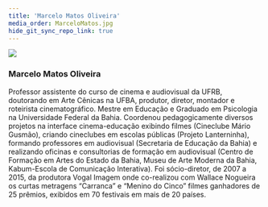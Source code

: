 ```yaml
---
title: 'Marcelo Matos Oliveira'
media_order: MarceloMatos.jpg
hide_git_sync_repo_link: true
---
```


![](MarceloMatos.jpg&resize=150,150&classes=right)

### Marcelo Matos Oliveira

Professor assistente do curso de cinema e audiovisual da UFRB, doutorando em Arte Cênicas na UFBA, produtor, diretor, montador e roteirista cinematográfico. Mestre em Educação e Graduado em Psicologia na Universidade Federal da Bahia. Coordenou pedagogicamente diversos projetos na interface cinema-educação exibindo filmes (Cineclube Mário Gusmão), criando cineclubes em escolas públicas (Projeto Lanterninha), formando professores em audiovisual (Secretaria de Educação da Bahia) e realizando oficinas e consultorias de formação em audiovisual (Centro de Formação em Artes do Estado da Bahia, Museu de Arte Moderna da Bahia, Kabum-Escola de Comunicação Interativa). Foi sócio-diretor, de 2007 a 2015, da produtora Vogal Imagem onde co-realizou com Wallace Nogueira os curtas metragens “Carranca” e “Menino do Cinco” filmes ganhadores de 25 prêmios, exibidos em 70 festivais em mais de 20 países.

